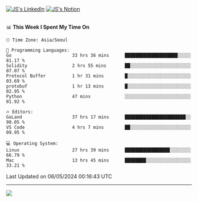 
[![JS's LinkedIn](https://img.shields.io/badge/LinkedIn-blue?style=for-the-badge&logo=linkedin)](https://www.linkedin.com/in/jaeseung-lee-5a2a32139/) 
[![JS's Notion](https://img.shields.io/badge/Notion-black?style=for-the-badge&logo=notion)](https://bit.ly/ljswiki1) <br><br>
<!-- ![JS's GitHub stats](https://github-readme-stats-lemon-five.vercel.app/api?username=tkxkd0159&hide=contribs,prs,stars,issues&show_icons=true&theme=react&include_all_commits=true)   -->
<!-- ![Top Langs](https://github-readme-stats-lemon-five.vercel.app/api/top-langs/?username=tkxkd0159&layout=compact&hide=jupyter%20notebook,scss,html,css&langs_count=10)  -->


<!--START_SECTION:waka-->
📊 **This Week I Spent My Time On** 

```text
🕑︎ Time Zone: Asia/Seoul

💬 Programming Languages: 
Go                       33 hrs 36 mins      ████████████████████░░░░░   81.17 % 
Solidity                 2 hrs 55 mins       ██░░░░░░░░░░░░░░░░░░░░░░░   07.07 % 
Protocol Buffer          1 hr 31 mins        █░░░░░░░░░░░░░░░░░░░░░░░░   03.69 % 
protobuf                 1 hr 13 mins        █░░░░░░░░░░░░░░░░░░░░░░░░   02.95 % 
Python                   47 mins             ░░░░░░░░░░░░░░░░░░░░░░░░░   01.92 % 

🔥 Editors: 
GoLand                   37 hrs 17 mins      ███████████████████████░░   90.05 % 
VS Code                  4 hrs 7 mins        ██░░░░░░░░░░░░░░░░░░░░░░░   09.95 % 

💻 Operating System: 
Linux                    27 hrs 39 mins      █████████████████░░░░░░░░   66.79 % 
Mac                      13 hrs 45 mins      ████████░░░░░░░░░░░░░░░░░   33.21 % 
```


 Last Updated on 06/05/2024 00:16:43 UTC
<!--END_SECTION:waka-->

---
<a href="https://github.com/tkxkd0159/books">
  <img align="center" src="https://github-readme-stats-lemon-five.vercel.app/api/pin/?username=tkxkd0159&repo=books&theme=react" />
</a>

<!---
- 🔭 I’m currently working on ...
- 🌱 I’m currently learning blockchain and distributed network
- 👯 I’m looking to collaborate on ...
- 🤔 I’m looking for help with ...
- 💬 Ask me about ...
- 📫 How to reach me: ...
- 😄 Pronouns: ...
- ⚡ Fun fact: ...
-->
